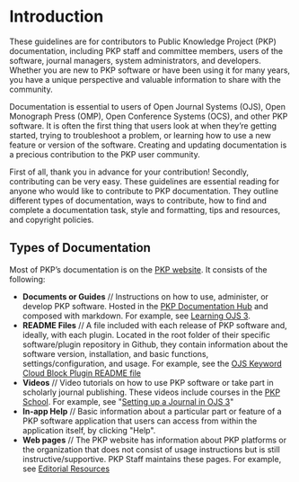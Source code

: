 # Introduction

These guidelines are for contributors to Public Knowledge Project (PKP) documentation, including PKP staff and committee members, users of the software, journal managers, system administrators, and developers. Whether you are new to PKP software or have been using it for many years, you have a unique perspective and valuable information to share with the community.

Documentation is essential to users of Open Journal Systems (OJS), Open Monograph Press (OMP), Open Conference Systems (OCS), and other PKP software. It is often the first thing that users look at when they’re getting started, trying to troubleshoot a problem, or learning how to use a new feature or version of the software. Creating and updating documentation is a precious contribution to the PKP user community.

First of all, thank you in advance for your contribution! Secondly, contributing can be very easy. These guidelines are essential reading for anyone who would like to contribute to PKP documentation. They outline different types of documentation, ways to contribute, how to find and complete a documentation task, style and formatting, tips and resources, and copyright policies.

## Types of Documentation

Most of PKP’s documentation is on the [PKP website](https://pkp.sfu.ca). It consists of the following:

- **Documents or Guides** // Instructions on how to use, administer, or develop PKP software. Hosted in the [PKP Documentation Hub](https://docs.pkp.sfu.ca) and composed with markdown. For example, see [Learning OJS 3](https://docs.pkp.sfu.ca/learning-ojs/).
- **README Files** // A file included with each release of PKP software and, ideally, with each plugin. Located in the root folder of their specific software/plugin repository in Github, they contain information about the software version, installation, and basic functions, settings/configuration, and usage. For example, see the [OJS Keyword Cloud Block Plugin README file](https://github.com/ali-sokhandan/ojs3-keywordcloud-plugin/blob/master/readme.md)
- **Videos** // Video tutorials on how to use PKP software or take part in scholarly journal publishing. These videos include courses in the [PKP School](https://pkpschool.sfu.ca/). For example, see "[Setting up a Journal in OJS 3](http://pkpschool.sfu.ca/courses/setting-up-a-journal-in-ojs-3/)"
- **In-app Help** // Basic information about a particular part or feature of a PKP software application that users can access from within the application itself, by clicking "Help".
- **Web pages** // The PKP website has information about PKP platforms or the organization that does not consist of usage instructions but is still instructive/supportive. PKP Staff maintains these pages. For example, see [Editorial Resources](https://pkp.sfu.ca/editorial-resources/)
